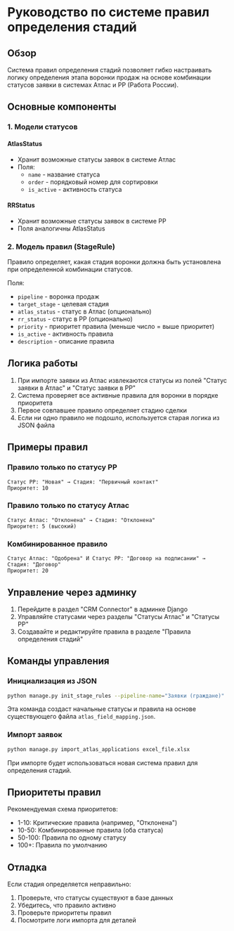 # Руководство по системе правил определения стадий

## Обзор

Система правил определения стадий позволяет гибко настраивать логику определения этапа воронки продаж на основе комбинации статусов заявки в системах Атлас и РР (Работа России).

## Основные компоненты

### 1. Модели статусов

#### AtlasStatus
- Хранит возможные статусы заявок в системе Атлас
- Поля:
  - `name` - название статуса
  - `order` - порядковый номер для сортировки
  - `is_active` - активность статуса

#### RRStatus
- Хранит возможные статусы заявок в системе РР
- Поля аналогичны AtlasStatus

### 2. Модель правил (StageRule)

Правило определяет, какая стадия воронки должна быть установлена при определенной комбинации статусов.

Поля:
- `pipeline` - воронка продаж
- `target_stage` - целевая стадия
- `atlas_status` - статус в Атлас (опционально)
- `rr_status` - статус в РР (опционально)
- `priority` - приоритет правила (меньше число = выше приоритет)
- `is_active` - активность правила
- `description` - описание правила

## Логика работы

1. При импорте заявки из Атлас извлекаются статусы из полей "Статус заявки в Атлас" и "Статус заявки в РР"
2. Система проверяет все активные правила для воронки в порядке приоритета
3. Первое совпавшее правило определяет стадию сделки
4. Если ни одно правило не подошло, используется старая логика из JSON файла

## Примеры правил

### Правило только по статусу РР
```
Статус РР: "Новая" → Стадия: "Первичный контакт"
Приоритет: 10
```

### Правило только по статусу Атлас
```
Статус Атлас: "Отклонена" → Стадия: "Отклонена"
Приоритет: 5 (высокий)
```

### Комбинированное правило
```
Статус Атлас: "Одобрена" И Статус РР: "Договор на подписании" → Стадия: "Договор"
Приоритет: 20
```

## Управление через админку

1. Перейдите в раздел "CRM Connector" в админке Django
2. Управляйте статусами через разделы "Статусы Атлас" и "Статусы РР"
3. Создавайте и редактируйте правила в разделе "Правила определения стадий"

## Команды управления

### Инициализация из JSON
```bash
python manage.py init_stage_rules --pipeline-name="Заявки (граждане)"
```
Эта команда создаст начальные статусы и правила на основе существующего файла `atlas_field_mapping.json`.

### Импорт заявок
```bash
python manage.py import_atlas_applications excel_file.xlsx
```
При импорте будет использоваться новая система правил для определения стадий.

## Приоритеты правил

Рекомендуемая схема приоритетов:
- 1-10: Критические правила (например, "Отклонена")
- 10-50: Комбинированные правила (оба статуса)
- 50-100: Правила по одному статусу
- 100+: Правила по умолчанию

## Отладка

Если стадия определяется неправильно:
1. Проверьте, что статусы существуют в базе данных
2. Убедитесь, что правило активно
3. Проверьте приоритеты правил
4. Посмотрите логи импорта для деталей 